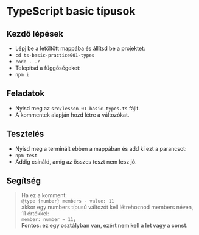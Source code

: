 # TypeScript basic típusok

## Kezdő lépések
- Lépj be a letöltött mappába és állítsd be a projektet:
- `cd ts-basic-practice001-types`
- `code . -r`
- Telepítsd a függőségeket:
- `npm i`

## Feladatok
- Nyisd meg az `src/lesson-01-basic-types.ts` fájlt.
- A kommentek alapján hozd létre a változókat.

## Tesztelés
- Nyisd meg a terminált ebben a mappában és add ki ezt a parancsot:
- `npm test`
- Addig csináld, amíg az összes teszt nem lesz jó.

## Segítség
> Ha ez a komment:  
> `@type {number} members - value: 11`  
> akkor egy numbers típusú változót kell létrehoznod members néven, 11 értékkel:  
> `member: number = 11;`  
> __Fontos: ez egy osztályban van, ezért nem kell a let vagy a const.__
